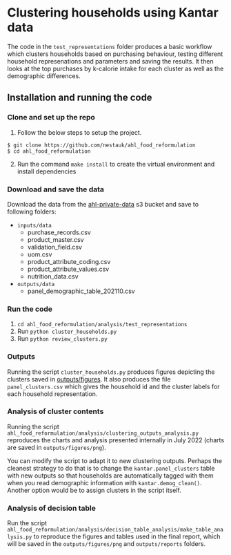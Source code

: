 # Clustering households using Kantar data

The code in the `test_representations` folder produces a basic workflow which clusters households based on purchasing behaviour, testing different household represenations and parameters and saving the results. It then looks at the top purchases by k-calorie intake for each cluster as well as the demographic differences.

## Installation and running the code

### Clone and set up the repo

1. Follow the below steps to setup the project.

```shell
$ git clone https://github.com/nestauk/ahl_food_reformulation
$ cd ahl_food_reformulation
```

2. Run the command `make install` to create the virtual environment and install dependencies

### Download and save the data

Download the data from the [ahl-private-data](https://s3.console.aws.amazon.com/s3/buckets/ahl-private-data?prefix=kantar%2Fdata_v3%2F&region=eu-west-2&showversions=false#) s3 bucket and save to following folders:

- `inputs/data`
  - purchase_records.csv
  - product_master.csv
  - validation_field.csv
  - uom.csv
  - product_attribute_coding.csv
  - product_attribute_values.csv
  - nutrition_data.csv
- `outputs/data`
  - panel_demographic_table_202110.csv

### Run the code

1. `cd ahl_food_reformulation/analysis/test_representations`
2. Run `python cluster_households.py`
3. Run `python review_clusters.py`

### Outputs

Running the script `cluster_households.py` produces figures depicting the clusters saved in [outputs/figures](https://github.com/nestauk/ahl_food_reformulation/tree/5_test_hh_representations/outputs/figures). It also produces the file `panel_clusters.csv` which gives the household id and the cluster labels for each household representation.

### Analysis of cluster contents

Running the script `ahl_food_reformulation/analysis/clustering_outputs_analysis.py` reproduces the charts and analysis presented internally in July 2022 (charts are saved in `outputs/figures/png`).

You can modify the script to adapt it to new clustering outputs. Perhaps the cleanest strategy to do that is to change the `kantar.panel_clusters` table with new outputs so that households are automatically tagged with them when you read demographic information with `kantar.demog_clean()`. Another option would be to assign clusters in the script itself.

### Analysis of decision table

Run the script `ahl_food_reformulation/analysis/decision_table_analysis/make_table_analysis.py` to reproduce the figures and tables used in the final report, which will be saved in the `outputs/figures/png` and `outputs/reports` folders.
